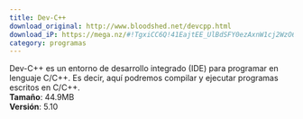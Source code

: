 ```yaml
---
title: Dev-C++
download_original: http://www.bloodshed.net/devcpp.html
download_iP: https://mega.nz/#!TgxiCC6Q!41EajtEE_UlBdSFY0ezAxnW1cj2WzO6ZmXOmTYneYRc
category: programas
---
```


Dev-C++ es un entorno de desarrollo integrado (IDE) para programar en lenguaje C/C++. Es decir, aquí podremos compilar y ejecutar programas escritos en C/C++. <br>
**Tamaño**: 44.9MB <br>
**Versión**: 5.10